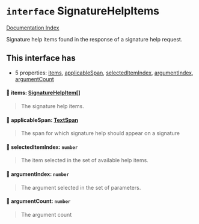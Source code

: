 # `interface` SignatureHelpItems

[Documentation Index](../README.md)

Signature help items found in the response of a signature help request.

## This interface has

- 5 properties:
[items](#-items-signaturehelpitem),
[applicableSpan](#-applicablespan-textspan),
[selectedItemIndex](#-selecteditemindex-number),
[argumentIndex](#-argumentindex-number),
[argumentCount](#-argumentcount-number)


#### 📄 items: [SignatureHelpItem](../type.SignatureHelpItem/README.md)\[]

> The signature help items.



#### 📄 applicableSpan: [TextSpan](../interface.TextSpan.2/README.md)

> The span for which signature help should appear on a signature



#### 📄 selectedItemIndex: `number`

> The item selected in the set of available help items.



#### 📄 argumentIndex: `number`

> The argument selected in the set of parameters.



#### 📄 argumentCount: `number`

> The argument count



